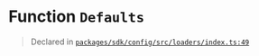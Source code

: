 # Function `Defaults`
> Declared in [`packages/sdk/config/src/loaders/index.ts:49`](https://github.com/dxos/protocols/blob/main/packages/sdk/config/src/loaders/index.ts#L49)